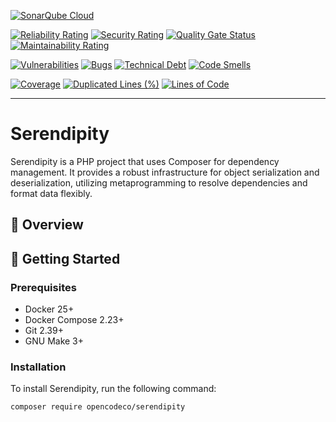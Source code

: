 [![SonarQube Cloud](https://sonarcloud.io/images/project_badges/sonarcloud-highlight.svg)](https://sonarcloud.io/summary/new_code?id=opencodeco_serendipity)

[![Reliability Rating](https://sonarcloud.io/api/project_badges/measure?project=opencodeco_serendipity&metric=reliability_rating)](https://sonarcloud.io/summary/new_code?id=opencodeco_serendipity)
[![Security Rating](https://sonarcloud.io/api/project_badges/measure?project=opencodeco_serendipity&metric=security_rating)](https://sonarcloud.io/summary/new_code?id=opencodeco_serendipity)
[![Quality Gate Status](https://sonarcloud.io/api/project_badges/measure?project=opencodeco_serendipity&metric=alert_status)](https://sonarcloud.io/summary/new_code?id=opencodeco_serendipity)
[![Maintainability Rating](https://sonarcloud.io/api/project_badges/measure?project=opencodeco_serendipity&metric=sqale_rating)](https://sonarcloud.io/summary/new_code?id=opencodeco_serendipity)

[![Vulnerabilities](https://sonarcloud.io/api/project_badges/measure?project=opencodeco_serendipity&metric=vulnerabilities)](https://sonarcloud.io/summary/new_code?id=opencodeco_serendipity)
[![Bugs](https://sonarcloud.io/api/project_badges/measure?project=opencodeco_serendipity&metric=bugs)](https://sonarcloud.io/summary/new_code?id=opencodeco_serendipity)
[![Technical Debt](https://sonarcloud.io/api/project_badges/measure?project=opencodeco_serendipity&metric=sqale_index)](https://sonarcloud.io/summary/new_code?id=opencodeco_serendipity)
[![Code Smells](https://sonarcloud.io/api/project_badges/measure?project=opencodeco_serendipity&metric=code_smells)](https://sonarcloud.io/summary/new_code?id=opencodeco_serendipity)

[![Coverage](https://sonarcloud.io/api/project_badges/measure?project=opencodeco_serendipity&metric=coverage)](https://sonarcloud.io/summary/new_code?id=opencodeco_serendipity)
[![Duplicated Lines (%)](https://sonarcloud.io/api/project_badges/measure?project=opencodeco_serendipity&metric=duplicated_lines_density)](https://sonarcloud.io/summary/new_code?id=opencodeco_serendipity)
[![Lines of Code](https://sonarcloud.io/api/project_badges/measure?project=opencodeco_serendipity&metric=ncloc)](https://sonarcloud.io/summary/new_code?id=opencodeco_serendipity)

---

# Serendipity

Serendipity is a PHP project that uses Composer for dependency management. It provides a robust infrastructure for
object serialization and deserialization, utilizing metaprogramming to resolve dependencies and format data flexibly.

## 🍿 Overview

## 🚀 Getting Started

### Prerequisites

- Docker 25+
- Docker Compose 2.23+
- Git 2.39+
- GNU Make 3+

### Installation

To install Serendipity, run the following command:

```bash
composer require opencodeco/serendipity
```

